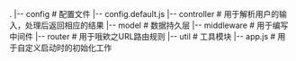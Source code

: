 .
|-- config     # 配置文件
	|-- config.default.js
|-- controller # 用于解析用户的输入，处理后返回相应的结果
|-- model      # 数据持久层
|-- middleware # 用于编写中间件
|-- router     # 用于哦欸之URL路由规则
|-- util       # 工具模块
|-- app.js     # 用于自定义启动时的初始化工作
